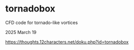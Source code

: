 # tornadobox
CFD code for tornado-like vortices

2025 March 19

https://thoughts.12characters.net/doku.php?id=tornadobox
